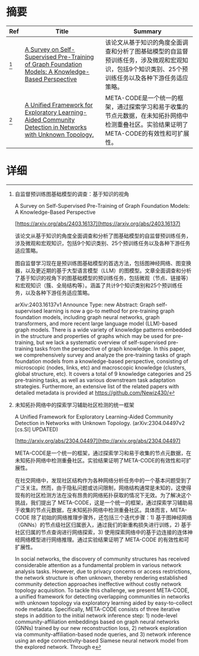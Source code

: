 # 摘要

| Ref | Title | Summary |
| --- | --- | --- |
| [^1] | [A Survey on Self-Supervised Pre-Training of Graph Foundation Models: A Knowledge-Based Perspective](https://arxiv.org/abs/2403.16137) | 该论文从基于知识的角度全面调查和分析了图基础模型的自监督预训练任务，涉及微观和宏观知识，包括9个知识类别、25个预训练任务以及各种下游任务适应策略。 |
| [^2] | [A Unified Framework for Exploratory Learning-Aided Community Detection in Networks with Unknown Topology.](http://arxiv.org/abs/2304.04497) | META-CODE是一个统一的框架，通过探索学习和易于收集的节点元数据，在未知拓扑网络中检测重叠社区。实验结果证明了META-CODE的有效性和可扩展性。 |

# 详细

[^1]: 自监督预训练图基础模型的调查：基于知识的视角

    A Survey on Self-Supervised Pre-Training of Graph Foundation Models: A Knowledge-Based Perspective

    [https://arxiv.org/abs/2403.16137](https://arxiv.org/abs/2403.16137)

    该论文从基于知识的角度全面调查和分析了图基础模型的自监督预训练任务，涉及微观和宏观知识，包括9个知识类别、25个预训练任务以及各种下游任务适应策略。

    

    图自监督学习现在是预训练图基础模型的首选方法，包括图神经网络、图变换器，以及更近期的基于大型语言模型（LLM）的图模型。文章全面调查和分析了基于知识的视角下的图基础模型的预训练任务，包括微观（节点、链接等）和宏观知识（簇、全局结构等）。涵盖了共计9个知识类别和25个预训练任务，以及各种下游任务适应策略。

    arXiv:2403.16137v1 Announce Type: new  Abstract: Graph self-supervised learning is now a go-to method for pre-training graph foundation models, including graph neural networks, graph transformers, and more recent large language model (LLM)-based graph models. There is a wide variety of knowledge patterns embedded in the structure and properties of graphs which may be used for pre-training, but we lack a systematic overview of self-supervised pre-training tasks from the perspective of graph knowledge. In this paper, we comprehensively survey and analyze the pre-training tasks of graph foundation models from a knowledge-based perspective, consisting of microscopic (nodes, links, etc) and macroscopic knowledge (clusters, global structure, etc). It covers a total of 9 knowledge categories and 25 pre-training tasks, as well as various downstream task adaptation strategies. Furthermore, an extensive list of the related papers with detailed metadata is provided at https://github.com/Newiz430/
    
[^2]: 未知拓扑网络中的探索学习辅助社区检测的统一框架

    A Unified Framework for Exploratory Learning-Aided Community Detection in Networks with Unknown Topology. (arXiv:2304.04497v2 [cs.SI] UPDATED)

    [http://arxiv.org/abs/2304.04497](http://arxiv.org/abs/2304.04497)

    META-CODE是一个统一的框架，通过探索学习和易于收集的节点元数据，在未知拓扑网络中检测重叠社区。实验结果证明了META-CODE的有效性和可扩展性。

    

    在社交网络中，发现社区结构作为各种网络分析任务中的一个基本问题受到了广泛关注。然而，由于隐私问题或访问限制，网络结构通常是未知的，这使得现有的社区检测方法在没有昂贵的网络拓扑获取的情况下无效。为了解决这个挑战，我们提出了 META-CODE，这是一个统一的框架，通过探索学习辅助易于收集的节点元数据，在未知拓扑网络中检测重叠社区。具体而言，META-CODE 除了初始的网络推理步骤外，还包括三个迭代步骤：1) 基于图神经网络（GNNs）的节点级社区归属嵌入，通过我们的新重构损失进行训练，2) 基于社区归属的节点查询进行网络探索，3) 使用探索网络中的基于边连接的连体神经网络模型进行网络推理。通过实验结果证明了 META-CODE 的有效性和可扩展性。

    In social networks, the discovery of community structures has received considerable attention as a fundamental problem in various network analysis tasks. However, due to privacy concerns or access restrictions, the network structure is often unknown, thereby rendering established community detection approaches ineffective without costly network topology acquisition. To tackle this challenge, we present META-CODE, a unified framework for detecting overlapping communities in networks with unknown topology via exploratory learning aided by easy-to-collect node metadata. Specifically, META-CODE consists of three iterative steps in addition to the initial network inference step: 1) node-level community-affiliation embeddings based on graph neural networks (GNNs) trained by our new reconstruction loss, 2) network exploration via community-affiliation-based node queries, and 3) network inference using an edge connectivity-based Siamese neural network model from the explored network. Through e
    

